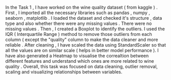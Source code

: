 In the Task 1 , I have worked on the wine quality dataset ( from kaggle ) . First , I imported all the necessary libraries such as pandas , numpy , seaborn , matplotlib . 
I loaded the dataset and checked it's structure , data type and also whether there were any missing values . There were no missing values . 
Then , I created a Boxplot to identify the outliers. I used the IQR ( Interquartile Range ) method to remove those outliers from each column ( except the "quality" column to make the data cleaner and more reliable .
After cleaning , I have scaled the data using StandardScaler so that all the values are on similar scale ( helps in better model performance ).
I have also generated a Heatmap to visualise the correaltion between different features and understand which ones are more related to wine quality .
Overall, this task was focused on data cleaning, outlier removal, scaling and visualizing relationships between variables.
